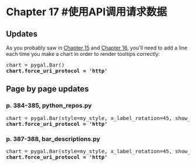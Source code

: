 Chapter 17
#使用API调用请求数据
===

Updates
---

As you probably saw in [Chapter 15](chapter_15/README.md#updates) and [Chapter 16](chapter_16/README.md#updates), you'll need to add a line each time you make a chart in order to render tooltips correctly:

<pre>
chart = pygal.Bar()
<b>chart.force_uri_protocol = 'http'</b>
</pre>

Page by page updates
---

### p. 384-385, python_repos.py

<pre>
chart = pygal.Bar(style=my_style, x_label_rotation=45, show_legend=False)
<b>chart.force_uri_protocol = 'http'</b>
</pre>

### p. 387-388, bar_descriptions.py

<pre>
chart = pygal.Bar(style=my_style, x_label_rotation=45, show_legend=False)
<b>chart.force_uri_protocol = 'http'</b>
</pre>

